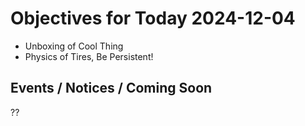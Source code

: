 # Objectives for Today 2024-12-04

- Unboxing of Cool Thing
- Physics of Tires, Be Persistent!

## Events / Notices / Coming Soon

??
